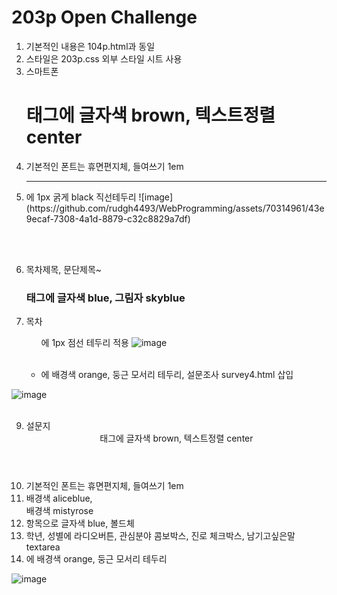 # 203p Open Challenge

1. 기본적인 내용은 104p.html과 동일
2. 스타일은 203p.css 외부 스타일 시트 사용
3. 스마트폰 <h1>태그에 글자색 brown, 텍스트정렬 center
4. 기본적인 폰트는 휴면편지체, 들여쓰기 1em
5. <hr>에 1px 굵게 black 직선테두리 
   ![image](https://github.com/rudgh4493/WebProgramming/assets/70314961/43e9ecaf-7308-4a1d-8879-c32c8829a7df)
<br><br>

6. 목차제목, 문단제목~ <h3>태그에 글자색 blue, 그림자 skyblue 
7. 목차 <ul>에 1px 점선 테두리 적용
![image](https://github.com/rudgh4493/WebProgramming/assets/70314961/a67c9a57-b02f-48af-8b64-c71affd8b68b)
<br><br>

8. <footer>에 배경색 orange, 둥근 모서리 테두리, 설문조사 survey4.html 삽입
![image](https://github.com/rudgh4493/WebProgramming/assets/70314961/e9e4490a-275d-4081-b2f9-3be7380a1438)
<br><br>

9. 설문지<header>태그에 글자색 brown, 텍스트정렬 center
10. 기본적인 폰트는 휴면편지체, 들여쓰기 1em
11. <body> 배경색 aliceblue, <section> 배경색 mistyrose 
12. 항목<span>으로 글자색 blue, 볼드체
13. 학년, 성별에 라디오버튼, 관심분야 콤보박스, 진로 체크박스, 남기고싶은말 textarea 
14. <footer>에 배경색 orange, 둥근 모서리 테두리
![image](https://github.com/rudgh4493/WebProgramming/assets/70314961/bb8dc51c-e2b7-4563-999e-09b66ac94253)
<br><br>
